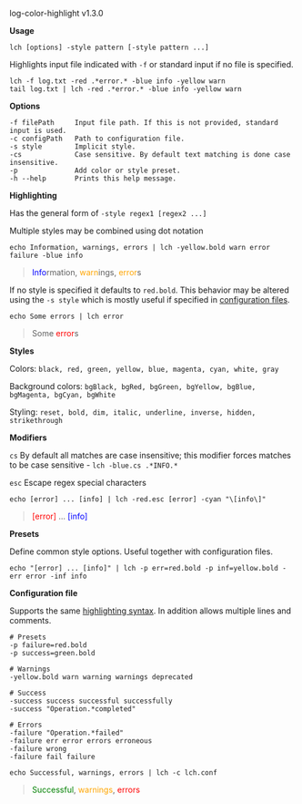 log-color-highlight v1.3.0

**Usage**

```lch [options] -style pattern [-style pattern ...]```

Highlights input file indicated with ```-f``` or standard input if no file is specified.

```
lch -f log.txt -red .*error.* -blue info -yellow warn
tail log.txt | lch -red .*error.* -blue info -yellow warn
```

**Options**
```
-f filePath     Input file path. If this is not provided, standard input is used.
-c configPath   Path to configuration file.
-s style        Implicit style.
-cs             Case sensitive. By default text matching is done case insensitive.
-p              Add color or style preset.
-h --help       Prints this help message.
```

<a name="highlighting"></a>
**Highlighting**

Has the general form of ```-style regex1 [regex2 ...]```

Multiple styles may be combined using dot notation

```
echo Information, warnings, errors | lch -yellow.bold warn error failure -blue info
```

> <span style="color:blue">Info</span>rmation, <span style="color:orange">warn</span>ings, <span style="color:orange">error</span>s

If no style is specified it defaults to ```red.bold```. This behavior may be altered using the ```-s style``` which is mostly useful if specified in [configuration files](#config-file).

```
echo Some errors | lch error
```

> Some <span style="color:red">error</span>s

**Styles**

Colors: ```black, red, green, yellow, blue, magenta, cyan, white, gray```

Background colors: ```bgBlack, bgRed, bgGreen, bgYellow, bgBlue, bgMagenta, bgCyan, bgWhite```

Styling: ```reset, bold, dim, italic, underline, inverse, hidden, strikethrough```

**Modifiers**

```cs``` By default all matches are case insensitive; this modifier forces matches to be case sensitive - ```lch -blue.cs .*INFO.*```

```esc```  Escape regex special characters

```
echo [error] ... [info] | lch -red.esc [error] -cyan "\[info\]"
```
> <span style="color:red">[error]</span> ... <span style="color:blue">[info]</span>


**Presets**

Define common style options. Useful together with configuration files.

```
echo "[error] ... [info]" | lch -p err=red.bold -p inf=yellow.bold -err error -inf info
```

<a name="config-file"></a>
**Configuration file**

Supports the same [highlighting syntax](#highlighting). In addition allows multiple lines and comments.

```
# Presets
-p failure=red.bold
-p success=green.bold

# Warnings
-yellow.bold warn warning warnings deprecated

# Success
-success success successful successfully
-success "Operation.*completed"

# Errors
-failure "Operation.*failed"
-failure err error errors erroneous
-failure wrong
-failure fail failure
```

```
echo Successful, warnings, errors | lch -c lch.conf
```
> <span style="color:green">Successful</span>, <span style="color:orange">warnings</span>, <span style="color:red">errors</span>

